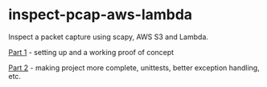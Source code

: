 # inspect-pcap-aws-lambda
Inspect a packet capture using scapy, AWS S3 and Lambda.

[Part 1](http://mkerins.ghost.io/inspect-pcap-files-using-aws-lambda/) - setting up and a working proof of concept

[Part 2](http://mkerins.ghost.io/inspect-pcap-aws-lambda-2/) - making project more complete, unittests, better exception handling, etc.
